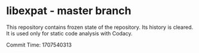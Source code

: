 # libexpat - master branch

This repository contains frozen state of the repository.
Its history is cleared. It is used only for static code
analysis with Codacy.

Commit Time: 1707540313